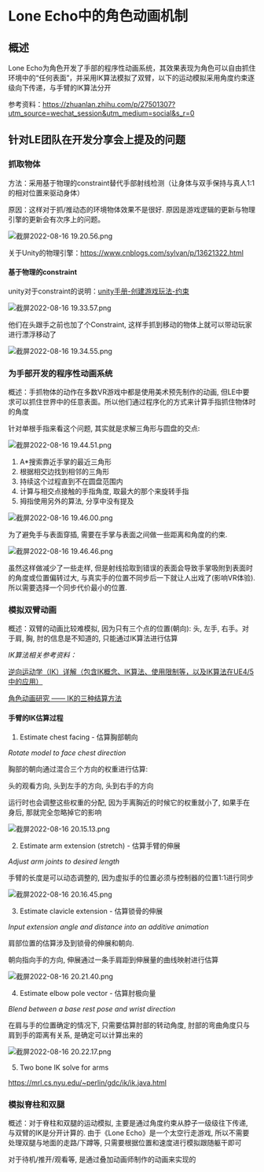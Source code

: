 # Lone Echo中的角色动画机制

## 概述

Lone Echo为角色开发了手部的程序性动画系统，其效果表现为角色可以自由抓住环境中的“任何表面”，并采用IK算法模拟了双臂，以下的运动模拟采用角度约束逐级向下传递，与手臂的IK算法分开

参考资料：<https://zhuanlan.zhihu.com/p/27501307?utm_source=wechat_session&utm_medium=social&s_r=0>

## 针对LE团队在开发分享会上提及的问题

### 抓取物体

方法：采用基于物理的constraint替代手部射线检测（让身体与双手保持与真人1:1的相对位置来驱动身体）

原因：这样对于抓/推动态的环境物体效果不是很好. 原因是游戏逻辑的更新与物理引擎的更新会有次序上的问题。

![截屏2022-08-16 19.20.56.png](https://s2.loli.net/2022/09/22/WCqxkPj62bdcrgn.png)

关于Unity的物理引擎：<https://www.cnblogs.com/sylvan/p/13621322.html>

#### 基于物理的constraint

unity对于constraint的说明：[unity手册-创建游戏玩法-约束](https://docs.unity3d.com/cn/2020.3/Manual/Constraints.html)

![截屏2022-08-16 19.33.57.png](https://s2.loli.net/2022/09/22/gPSNABC2UizbQhq.png)

他们在头跟手之前也加了个Constraint, 这样手抓到移动的物体上就可以带动玩家进行漂浮移动了

![截屏2022-08-16 19.34.55.png](https://s2.loli.net/2022/09/22/81rK5twTELHQlf4.png)


### 为手部开发的程序性动画系统

概述：手抓物体的动作在多数VR游戏中都是使用美术预先制作的动画, 但LE中要求可以抓住世界中的任意表面。所以他们通过程序化的方式来计算手指抓住物体时的角度

针对单根手指来看这个问题, 其实就是求解三角形与圆盘的交点:

![截屏2022-08-16 19.44.51.png](https://s2.loli.net/2022/09/22/jXsUaRbl6VFAKvT.png)

1. A*搜索靠近手掌的最近三角形
2. 根据相交边找到相邻的三角形
3. 持续这个过程直到不在圆盘范围内
4. 计算与相交点接触的手指角度, 取最大的那个来旋转手指
5. 拇指使用另外的算法, 分享中没有提及

![截屏2022-08-16 19.46.00.png](https://s2.loli.net/2022/09/22/D8FyKcwH1WzCS4Q.png)

为了避免手与表面穿插, 需要在手掌与表面之间做一些距离和角度的约束.

![截屏2022-08-16 19.46.46.png](https://s2.loli.net/2022/09/22/dXVZQsOPForwpmn.png)

虽然这样做减少了一些走样, 但是射线拾取到错误的表面会导致手掌吸附到表面时的角度或位置偏转过大, 与真实手的位置不同步后一下就让人出戏了(影响VR体验). 所以需要选择一个同步代价最小的位置.

### 模拟双臂动画

概述：双臂的动画比较难模拟, 因为只有三个点的位置(朝向): 头, 左手, 右手。对于肩, 胸, 肘的信息是不知道的, 只能通过IK算法进行估算

*IK算法相关参考资料：*

  [逆向运动学（IK）详解（包含IK概念、IK算法、使用限制等，以及IK算法在UE4/5中的应用）](https://zhuanlan.zhihu.com/p/499405167)

  [角色动画研究 —— IK的三种结算方法](https://blog.csdn.net/noahzuo/article/details/53908141)

#### 手臂的IK估算过程

1. Estimate chest facing - 估算胸部朝向

*Rotate model to face chest direction*

胸部的朝向通过混合三个方向的权重进行估算: 

头的观看方向, 头到左手的方向, 头到右手的方向 

运行时也会调整这些权重的分配, 因为手离胸近的时候它的权重就小了, 如果手在身后, 那就完全忽略掉它的影响

![截屏2022-08-16 20.15.13.png](https://s2.loli.net/2022/09/22/Z5v1xDEHScAT7Wr.png)

2. Estimate arm extension (stretch) - 估算手臂的伸展

*Adjust arm joints to desired length*

手臂的长度是可以动态调整的, 因为虚拟手的位置必须与控制器的位置1:1进行同步

![截屏2022-08-16 20.16.45.png](https://s2.loli.net/2022/09/22/Ecp5KUzJ9sBj2Hd.png)

3. Estimate clavicle extension - 估算锁骨的伸展

*Input extension angle and distance into an additive animation*

肩部位置的估算涉及到锁骨的伸展和朝向. 

朝向指向手的方向, 伸展通过一条手肩距到伸展量的曲线映射进行估算

![截屏2022-08-16 20.21.40.png](https://s2.loli.net/2022/09/22/4vBEoWmHiUI98T2.png)

4. Estimate elbow pole vector - 估算肘极向量

*Blend between a base rest pose and wrist direction*

在肩与手的位置确定的情况下, 只需要估算肘部的转动角度, 肘部的弯曲角度只与肩到手的距离有关系, 是确定可以计算出来的

![截屏2022-08-16 20.22.17.png](https://s2.loli.net/2022/09/22/3fTQkqgGlER4BYe.png)

5. Two bone IK solve for arms

<https://mrl.cs.nyu.edu/~perlin/gdc/ik/ik.java.html>



### 模拟脊柱和双腿

概述：对于脊柱和双腿的运动模拟, 主要是通过角度约束从脖子一级级往下传递, 与双臂的IK是分开计算的. 由于《Lone Echo》是一个太空行走游戏, 所以不需要处理双腿与地面的走路/下蹲等, 只需要根据位置和速度进行模拟跟随躯干即可

对于待机/推开/观看等, 是通过叠加动画师制作的动画来实现的